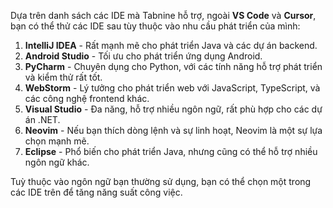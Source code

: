 Dựa trên danh sách các IDE mà Tabnine hỗ trợ, ngoài **VS Code** và **Cursor**, bạn có thể thử các IDE sau tùy thuộc vào nhu cầu phát triển của mình:

1. **IntelliJ IDEA** - Rất mạnh mẽ cho phát triển Java và các dự án backend.
2. **Android Studio** - Tối ưu cho phát triển ứng dụng Android.
3. **PyCharm** - Chuyên dụng cho Python, với các tính năng hỗ trợ phát triển và kiểm thử rất tốt.
4. **WebStorm** - Lý tưởng cho phát triển web với JavaScript, TypeScript, và các công nghệ frontend khác.
5. **Visual Studio** - Đa năng, hỗ trợ nhiều ngôn ngữ, rất phù hợp cho các dự án .NET.
6. **Neovim** - Nếu bạn thích dòng lệnh và sự linh hoạt, Neovim là một sự lựa chọn mạnh mẽ.
7. **Eclipse** - Phổ biến cho phát triển Java, nhưng cũng có thể hỗ trợ nhiều ngôn ngữ khác.

Tuỳ thuộc vào ngôn ngữ bạn thường sử dụng, bạn có thể chọn một trong các IDE trên để tăng năng suất công việc.
